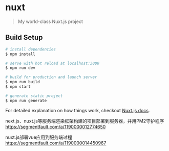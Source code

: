# nuxt

> My world-class Nuxt.js project

## Build Setup

``` bash
# install dependencies
$ npm install

# serve with hot reload at localhost:3000
$ npm run dev

# build for production and launch server
$ npm run build
$ npm start

# generate static project
$ npm run generate
```

For detailed explanation on how things work, checkout [Nuxt.js docs](https://zh.nuxtjs.org/).

next.js、nuxt.js等服务端渲染框架构建的项目部署到服务器，并用PM2守护程序 https://segmentfault.com/a/1190000012774650

nuxt.js部署vue应用到服务端过程 https://segmentfault.com/a/1190000014450967
